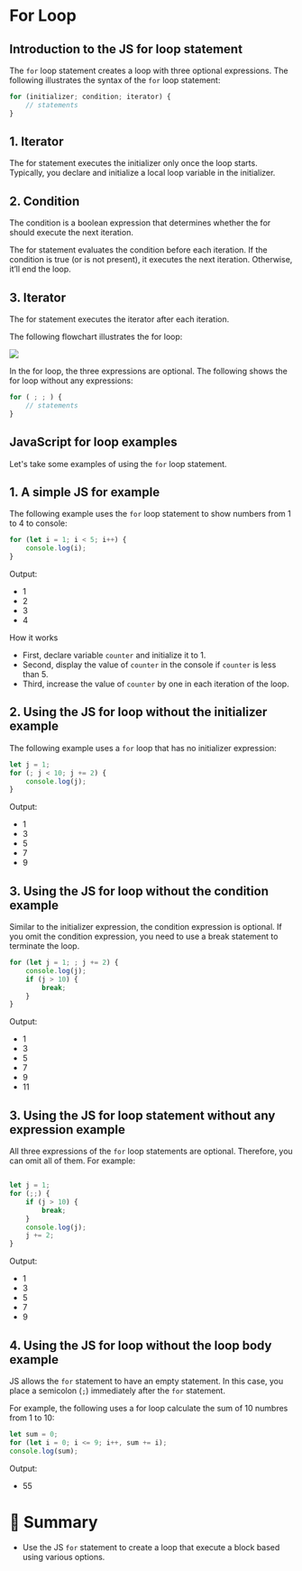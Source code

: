 # For Loop

## Introduction to the JS for loop statement

The ```for``` loop statement creates a loop with three optional expressions. The following illustrates the syntax of the ```for``` loop statement:

```js
for (initializer; condition; iterator) {
    // statements
}
```

## 1. Iterator

The for statement executes the initializer only once the loop starts. Typically, you declare and initialize a local loop variable in the initializer.

## 2. Condition

The condition is a boolean expression that determines whether the for should execute the next iteration.

The for statement evaluates the condition before each iteration. If the condition is true (or is not present), it executes the next iteration. Otherwise, it’ll end the loop.


## 3. Iterator

The for statement executes the iterator after each iteration.

The following flowchart illustrates the for loop:

<img src="https://www.javascripttutorial.net/wp-content/uploads/2022/01/javascript-for-loop.svg">

In the for loop, the three expressions are optional. The following shows the for loop without any expressions:

```js
for ( ; ; ) {
    // statements
}
```

## JavaScript for loop examples

Let's take some examples of using the ```for``` loop statement.

## 1. A simple JS for example

The following example uses the ```for``` loop statement to show numbers from 1 to 4 to console:

```js
for (let i = 1; i < 5; i++) {
    console.log(i);
}
```

Output:
- 1
- 2
- 3
- 4

How it works

- First, declare variable ```counter``` and initialize it to 1.
- Second, display the value of ```counter``` in the console if ```counter``` is less than 5.
- Third, increase the value of ```counter``` by one in each iteration of the loop.

## 2. Using the JS for loop without the initializer example

The following example uses a ```for``` loop that has no initializer expression:

```js
let j = 1;
for (; j < 10; j += 2) {
    console.log(j);
}
```

Output:
- 1
- 3
- 5
- 7
- 9

## 3. Using the JS for loop without the condition example

Similar to the initializer expression, the condition expression is optional. If you omit the condition expression, you need to use a break statement to terminate the loop.

```js
for (let j = 1; ; j += 2) {
    console.log(j);
    if (j > 10) {
        break;
    }
}
```

Output:
- 1
- 3
- 5
- 7
- 9
- 11

## 3. Using the JS for loop statement without any expression example

All three expressions of the ```for``` loop statements are optional. Therefore, you can omit all of them. For example:

```js

let j = 1;
for (;;) {
    if (j > 10) {
        break;
    }
    console.log(j);
    j += 2;
}

```

Output:
- 1
- 3
- 5
- 7
- 9

## 4. Using the JS for loop without the loop body example

JS allows the ```for``` statement to have an empty statement. In this case, you place a semicolon (```;```) immediately after the ```for``` statement.

For example, the following uses a for loop calculate the sum of 10 numbres from 1 to 10:

```js
let sum = 0;
for (let i = 0; i <= 9; i++, sum += i);
console.log(sum);
```

Output:
- 55

# :memo: Summary

- Use the JS ```for``` statement to create a loop that execute a block based using various options.
